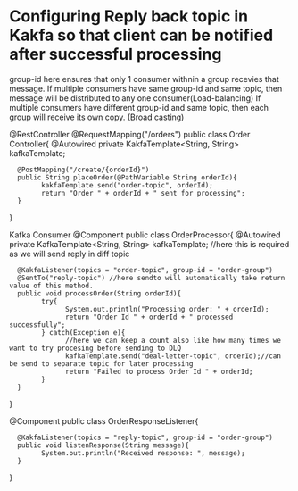 # Configuring Reply back topic in Kakfa so that client can be notified after successful processing
group-id here ensures that only 1 consumer withnin a group recevies that message. 
If multiple consumers have same group-id and same topic, then message will be distributed to any one consumer(Load-balancing)
If multiple consumers have different group-id and same topic, then each group will receive its own copy. (Broad casting) 

@RestController
@RequestMapping("/orders")
public class Order Controller{
      @Autowired
      private KakfaTemplate<String, String> kafkaTemplate;
      
      @PostMapping("/create/{orderId}")
      public String placeOrder(@PathVariable String orderId){
            kakfaTemplate.send("order-topic", orderId);
            return "Order " + orderId + " sent for processing";
      }
}

Kafka Consumer
@Component
public class OrderProcessor{
      @Autowired
      private KafkaTemplate<String, String> kafkaTemplate; //here this is required as we will send reply in diff topic

      @KakfaListener(topics = "order-topic", group-id = "order-group")
      @SentTo("reply-topic") //here sendto will automatically take return value of this method.
      public void processOrder(String orderId){
            try{
                  System.out.println("Processing order: " + orderId);
                  return "Order Id " + orderId + " processed successfully";
            } catch(Exception e){
                  //here we can keep a count also like how many times we want to try procesing before sending to DLQ
                  kafkaTemplate.send("deal-letter-topic", orderId);//can be send to separate topic for later processing
                  return "Failed to process Order Id " + orderId;
            }
      }
}

@Component
public class OrderResponseListener{

      @KakfaListener(topics = "reply-topic", group-id = "order-group")
      public void listenResponse(String message){
            System.out.println("Received response: ", message);
      }
}
